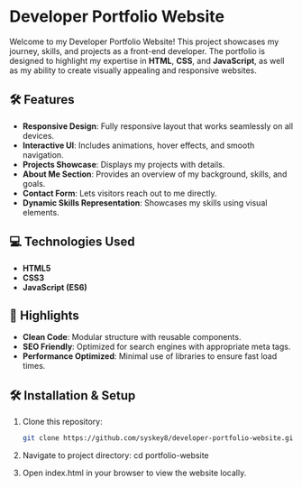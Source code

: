 # Developer Portfolio Website

Welcome to my Developer Portfolio Website! This project showcases my journey, skills, and projects as a front-end developer. The portfolio is designed to highlight my expertise in **HTML**, **CSS**, and **JavaScript**, as well as my ability to create visually appealing and responsive websites.

## 🛠️ Features

- **Responsive Design**: Fully responsive layout that works seamlessly on all devices.
- **Interactive UI**: Includes animations, hover effects, and smooth navigation.
- **Projects Showcase**: Displays my projects with details.
- **About Me Section**: Provides an overview of my background, skills, and goals.
- **Contact Form**: Lets visitors reach out to me directly.
- **Dynamic Skills Representation**: Showcases my skills using visual elements.

## 💻 Technologies Used

- **HTML5**
- **CSS3**
- **JavaScript (ES6)**

## 🌟 Highlights

- **Clean Code**: Modular structure with reusable components.
- **SEO Friendly**: Optimized for search engines with appropriate meta tags.
- **Performance Optimized**: Minimal use of libraries to ensure fast load times.

## 🛠️ Installation & Setup

1. Clone this repository:
   ```bash
   git clone https://github.com/syskey8/developer-portfolio-website.git

2. Navigate to project directory:
    cd portfolio-website

3. Open index.html in your browser to view the website locally.
